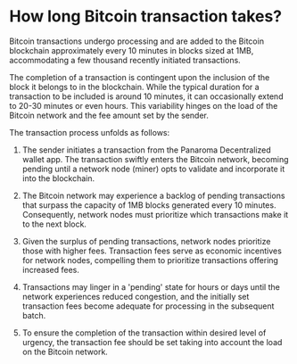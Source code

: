 # How long Bitcoin transaction takes?

Bitcoin transactions undergo processing and are added to the Bitcoin blockchain approximately every 10 minutes in blocks sized at 1MB, accommodating a few thousand recently initiated transactions.

The completion of a transaction is contingent upon the inclusion of the block it belongs to in the blockchain. While the typical duration for a transaction to be included is around 10 minutes, it can occasionally extend to 20-30 minutes or even hours. This variability hinges on the load of the Bitcoin network and the fee amount set by the sender.

The transaction process unfolds as follows:

1. The sender initiates a transaction from the  Panaroma Decentralized wallet app. The transaction swiftly enters the Bitcoin network, becoming pending until a network node (miner) opts to validate and incorporate it into the blockchain.

2. The Bitcoin network may experience a backlog of pending transactions that surpass the capacity of 1MB blocks generated every 10 minutes. Consequently, network nodes must prioritize which transactions make it to the next block.

3. Given the surplus of pending transactions, network nodes prioritize those with higher fees. Transaction fees serve as economic incentives for network nodes, compelling them to prioritize transactions offering increased fees.

4. Transactions may linger in a 'pending' state for hours or days until the network experiences reduced congestion, and the initially set transaction fees become adequate for processing in the subsequent batch.

5. To ensure the completion of the transaction within desired level of urgency, the transaction fee should be set taking into account the load on the Bitcoin network.


